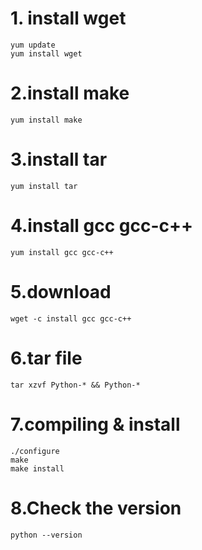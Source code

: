 # 1. install wget
```shell
yum update
yum install wget
```

# 2.install make
```shell
yum install make
```

# 3.install tar
```shell
yum install tar
```

# 4.install gcc gcc-c++
```shell
yum install gcc gcc-c++
```

# 5.download
```shell
wget -c install gcc gcc-c++
```

# 6.tar file
```shell
tar xzvf Python-* && Python-*
```

# 7.compiling & install
```shell
./configure
make
make install
```

# 8.Check the version
```
python --version
```